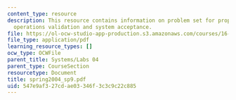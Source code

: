 ```yaml
---
content_type: resource
description: This resource contains information on problem set for propulsion, payload,
  operations validation and system acceptance.
file: https://ol-ocw-studio-app-production.s3.amazonaws.com/courses/16-01-unified-engineering-i-ii-iii-iv-fall-2005-spring-2006/547e9af327cdae03346f3c3c9c22c885_spring2004_sp9.pdf
file_type: application/pdf
learning_resource_types: []
ocw_type: OCWFile
parent_title: Systems/Labs 04
parent_type: CourseSection
resourcetype: Document
title: spring2004_sp9.pdf
uid: 547e9af3-27cd-ae03-346f-3c3c9c22c885
---
```

